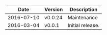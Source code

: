 | Date        | Version | Description |
| ----------- | ------- | ----------- |
| 2016-07-10  | v0.0.24 | Maintenance |
| 2016-03-04  | v0.0.1  | Initial release. |
